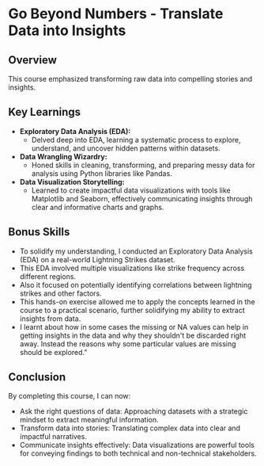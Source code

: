 # Go Beyond Numbers - Translate Data into Insights


## Overview 
This course emphasized transforming raw data into compelling stories and insights.


## Key Learnings
- **Exploratory Data Analysis (EDA):**
  - Delved deep into EDA, learning a systematic process to explore, understand, and uncover hidden patterns within datasets.
- **Data Wrangling Wizardry:**
  - Honed skills in cleaning, transforming, and preparing messy data for analysis using Python libraries like Pandas.
- **Data Visualization Storytelling:**
  - Learned to create impactful data visualizations with tools like Matplotlib and Seaborn, effectively communicating insights through clear and informative charts and graphs.


## Bonus Skills
- To solidify my understanding, I conducted an Exploratory Data Analysis (EDA) on a real-world Lightning Strikes dataset.
- This EDA involved multiple visualizations like strike frequency across different regions. 
- Also it focused on potentially identifying correlations between lightning strikes and other factors.
- This hands-on exercise allowed me to apply the concepts learned in the course to a practical scenario, further solidifying my ability to extract insights from data.
- I learnt about how in some cases the missing or NA values can help in getting insights in the data and why they shouldn't be discarded right away. Instead the reasons why some particular values are missing should be explored."


## Conclusion
By completing this course, I can now:
- Ask the right questions of data: Approaching datasets with a strategic mindset to extract meaningful information.
- Transform data into stories: Translating complex data into clear and impactful narratives.
- Communicate insights effectively: Data visualizations are powerful tools for conveying findings to both technical and non-technical stakeholders.
